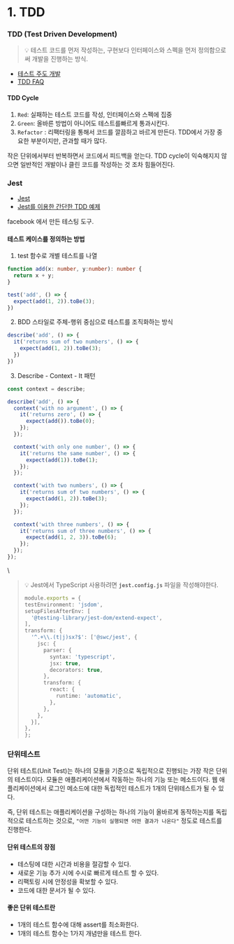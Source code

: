 # 1. TDD

### TDD (Test Driven Development)

> 💡 테스트 코드를 먼저 작성하는, 구현보다 인터페이스와 스펙을 먼저 정의함으로써 개발을 진행하는 방식.

* [테스트 주도 개발](http://wiki.c2.com/?TestDrivenDevelopment)
* [TDD FAQ](https://github.com/ahastudio/til/blob/main/blog/2016/12-03-tdd-faq.md)

#### TDD Cycle

1. `Red`: 실패하는 테스트 코드를 작성, 인터페이스와 스펙에 집중
2. `Green`: 올바른 방법이 아니어도 테스트를빠르게 통과시킨다.
3. `Refactor` : 리팩터링을 통해서 코드를 깔끔하고 바르게 만든다. TDD에서 가장 중요한 부분이지만, 관과할 때가 많다.

작은 단위에서부터 반복하면서 코드에서 피드백을 얻는다. TDD cycle이 익숙해지지 않으면 일반적인 개발이나 클린 코드를 작성하는 것 조차 힘들어진다.

### Jest

* [Jest](https://jestjs.io/)
* [Jest를 이용한 간단한 TDD 예제](https://github.com/ahastudio/til/blob/main/jest/20201204-simple-tdd-example.md)

facebook 에서 만든 테스팅 도구.

#### 테스트 케이스를 정의하는 방법

1. test 함수로 개별 테스트를 나열

```typescript
function add(x: number, y:number): number {
  return x + y;
}

test('add', () => {
  expect(add(1, 2)).toBe(3);
})
```

2. BDD 스타일로 주체-행위 중심으로 테스트를 조직화하는 방식

```typescript
describe('add', () => {
  it('returns sum of two numbers', () => {
    expect(add(1, 2)).toBe(3);
  })
})
```

3. Describe - Context - It 패턴

```typescript
const context = describe;

describe('add', () => {
  context('with no argument', () => {
    it('returns zero', () => {
      expect(add()).toBe(0);
    });
  });

  context('with only one number', () => {
    it('returns the same number', () => {
      expect(add(1)).toBe(1);
    });
  });

  context('with two numbers', () => {
    it('returns sum of two numbers', () => {
      expect(add(1, 2)).toBe(3);
    });
  });

  context('with three numbers', () => {
    it('returns sum of three numbers', () => {
      expect(add(1, 2, 3)).toBe(6);
    });
  });
});
```

\


> 💡 Jest에서 TypeScript 사용하려면 **`jest.config.js`** 파일을 작성해야한다.
>
> ```typescript
> module.exports = {
> testEnvironment: 'jsdom',
> setupFilesAfterEnv: [
>   '@testing-library/jest-dom/extend-expect',
> ],
> transform: {
>   '^.+\\.(t|j)sx?$': ['@swc/jest', {
>     jsc: {
>       parser: {
>         syntax: 'typescript',	
>         jsx: true,
>         decorators: true,
>       },
>       transform: {	
>         react: {
>           runtime: 'automatic',
>         },
>       },
>     },
>   }],
> },
> };
> ```

### 단위테스트

단위 테스트(Unit Test)는 하나의 모듈을 기준으로 독립적으로 진행되는 가장 작은 단위의 테스트이다. 모듈은 애플리케이션에서 작동하는 하나의 기능 또는 메소드이다. 웹 애플리케이션에서 로그인 메소드에 대한 독립적인 테스트가 1개의 단위테스트가 될 수 있다.

즉, 단위 테스트는 애플리케이션을 구성하는 하나의 기능이 올바르게 동작하는지를 독립적으로 테스트하는 것으로, `"어떤 기능이 실행되면 어떤 결과가 나온다"` 정도로 테스트를 진행한다.

#### 단위 테스트의 장점

* 테스팅에 대한 시간과 비용을 절감할 수 있다.
* 새로운 기능 추가 시에 수시로 빠르게 테스트 할 수 있다.
* 리팩토링 시에 안정성을 확보할 수 있다.
* 코드에 대한 문서가 될 수 있다.

#### 좋은 단위 테스트란

* 1개의 테스트 함수에 대해 assert를 최소화한다.
* 1개의 테스트 함수는 1가지 개념만을 테스트 한다.
